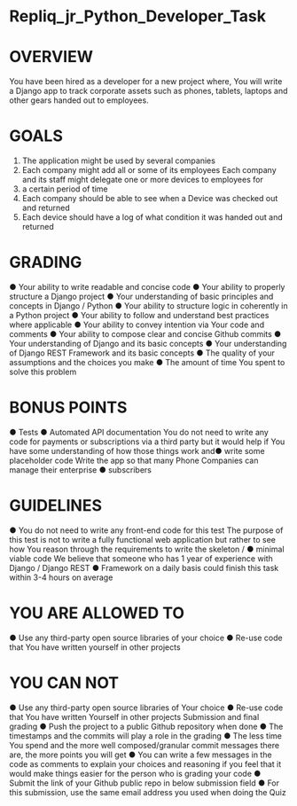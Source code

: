 # Repliq_jr_Python_Developer_Task




# OVERVIEW
You have been hired as a developer for a new project where,
You will write a Django app to track corporate assets such as phones, tablets, laptops
and other gears handed out to employees.
# GOALS
1. The application might be used by several companies
2. Each company might add all or some of its employees
Each company and its staff might delegate one or more devices to employees for
3. a certain period of time
4. Each company should be able to see when a Device was checked out and returned
5. Each device should have a log of what condition it was handed out and returned
# GRADING
● Your ability to write readable and concise code
● Your ability to properly structure a Django project
● Your understanding of basic principles and concepts in Django / Python
● Your ability to structure logic in coherently in a Python project
● Your ability to follow and understand best practices where applicable
● Your ability to convey intention via Your code and comments
● Your ability to compose clear and concise Github commits
● Your understanding of Django and its basic concepts
● Your understanding of Django REST Framework and its basic concepts
● The quality of your assumptions and the choices you make
● The amount of time You spent to solve this problem
# BONUS POINTS
● Tests
● Automated API documentation
You do not need to write any code for payments or subscriptions via a third party
but it would help if You have some understanding of how those things work and● write some placeholder code
Write the app so that many Phone Companies can manage their enterprise
● subscribers
# GUIDELINES
● You do not need to write any front-end code for this test
The purpose of this test is not to write a fully functional web application but
rather to see how You reason through the requirements to write the skeleton /
● minimal viable code
We believe that someone who has 1 year of experience with Django / Django REST
● Framework on a daily basis could finish this task within 3-4 hours on average
# YOU ARE ALLOWED TO
● Use any third-party open source libraries of your choice
● Re-use code that You have written yourself in other projects
# YOU CAN NOT
● Use any third-party open source libraries of Your choice
● Re-use code that You have written Yourself in other projects
Submission and final grading
● Push the project to a public Github repository when done
● The timestamps and the commits will play a role in the grading
● The less time You spend and the more well composed/granular commit messages there
are, the more points you will get
● You can write a few messages in the code as comments to explain your choices and
reasoning if you feel that it would make things easier for the person who is grading your
code
● Submit the link of your Github public repo in below submission field
● For this submission, use the same email address you used when doing the Quiz
